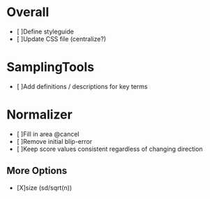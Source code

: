 # Overall
- [ ]Define styleguide
- [ ]Update CSS file (centralize?)

# SamplingTools
- [ ]Add definitions / descriptions for key terms

# Normalizer
- [ ]Fill in area @cancel
- [ ]Remove initial blip-error
- [ ]Keep score values consistent regardless of changing direction

## More Options
- [X]size (sd/sqrt(n))
